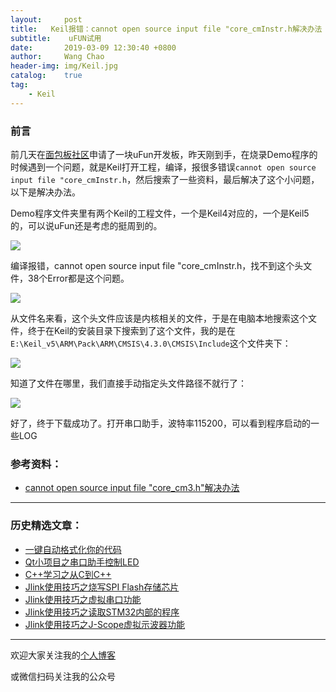 ```yaml
---
layout:     post
title:   Keil报错：cannot open source input file "core_cmInstr.h解决办法
subtitle:	 uFUN试用
date:       2019-03-09 12:30:40 +0800
author:     Wang Chao
header-img: img/Keil.jpg
catalog:    true
tag:
    - Keil
---
```


### 前言

前几天在[面包板社区](https://forum.mianbaoban.cn/topic/69352_1_1.html)申请了一块uFun开发板，昨天刚到手，在烧录Demo程序的时候遇到一个问题，就是Keil打开工程，编译，报很多错误`cannot open source input file "core_cmInstr.h`，然后搜索了一些资料，最后解决了这个小问题，以下是解决办法。

Demo程序文件夹里有两个Keil的工程文件，一个是Keil4对应的，一个是Keil5的，可以说uFun还是考虑的挺周到的。

![](https://wcc-blog.oss-cn-beijing.aliyuncs.com/img/uFun/Demo_1.jpg)

编译报错，cannot open source input file "core_cmInstr.h，找不到这个头文件，38个Error都是这个问题。

![](https://wcc-blog.oss-cn-beijing.aliyuncs.com/img/uFun/Demo_2.jpg)

从文件名来看，这个头文件应该是内核相关的文件，于是在电脑本地搜索这个文件，终于在Keil的安装目录下搜索到了这个文件，我的是在`E:\Keil_v5\ARM\Pack\ARM\CMSIS\4.3.0\CMSIS\Include`这个文件夹下：

![](https://wcc-blog.oss-cn-beijing.aliyuncs.com/img/uFun/Demo_3.jpg)

知道了文件在哪里，我们直接手动指定头文件路径不就行了：

![](https://wcc-blog.oss-cn-beijing.aliyuncs.com/img/uFun/Demo_4.jpg)

好了，终于下载成功了。打开串口助手，波特率115200，可以看到程序启动的一些LOG

### 参考资料：

- [cannot open source input file "core_cm3.h"解决办法](https://blog.csdn.net/weibo1230123/article/details/79822597)

-----

### 历史精选文章：

- [一键自动格式化你的代码](http://www.wangchaochao.top/2019/01/23/Keil-Astyle/)
- [Qt小项目之串口助手控制LED](http://www.wangchaochao.top/2019/03/03/Qt-UART-Ctrl-LED/)
- [C++学习之从C到C++](http://www.wangchaochao.top/2019/02/12/From-C-to-Cpp/)
- [Jlink使用技巧之烧写SPI Flash存储芯片](http://www.wangchaochao.top/2019/01/12/Jlink-SPI-Flash/)
- [Jlink使用技巧之虚拟串口功能](http://www.wangchaochao.top/2019/01/09/Jlink-UART/)
- [Jlink使用技巧之读取STM32内部的程序](http://www.wangchaochao.top/2019/01/06/Jlink-ReadBack-Hex/)
- [Jlink使用技巧之J-Scope虚拟示波器功能](http://www.wangchaochao.top/2018/10/17/JScope/)

----

欢迎大家关注我的[个人博客](http://www.wangchaochao.top)

或微信扫码关注我的公众号

